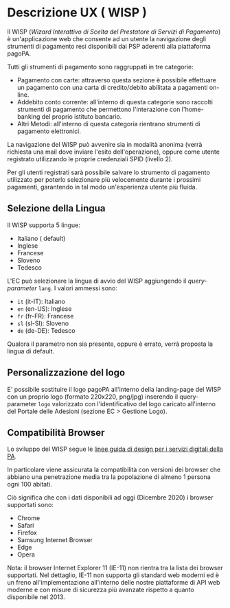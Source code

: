 Descrizione UX ( WISP )
===============================

Il WISP (*Wizard Interattivo di Scelta del Prestatore di Servizi di Pagamento*) è un'applicazione web che consente ad un utente la navigazione degli strumenti di pagamento resi disponibili dai PSP aderenti alla piattaforma pagoPA.

Tutti gli strumenti di pagamento sono raggruppati in tre categorie:

* Pagamento con carte: attraverso questa sezione è possibile effettuare un pagamento con una carta di credito/debito abilitata a pagamenti on-line.
* Addebito conto corrente: all'interno di questa categorie sono raccolti strumenti di pagamento che permettono l'interazione con l'home-banking del proprio istituto bancario.
* Altri Metodi: all'interno di questa categoria rientrano strumenti di pagamento elettronici.

La navigazione del WISP può avvenire sia in modalità anonima (verrà richiesta una mail dove inviare l'esito dell'operazione), oppure come utente registrato utilizzando le proprie credenziali SPID (livello 2).

Per gli utenti registrati sarà possibile salvare lo strumento di pagamento utilizzato per poterlo selezionare più velocemente durante i prossimi pagamenti, garantendo in tal modo un'esperienza utente più fluida.

## Selezione della Lingua

Il WISP supporta 5 lingue:

* Italiano ( default)
* Inglese
* Francese
* Sloveno
* Tedesco

L'EC può selezionare la lingua di avvio del WISP aggiungendo il *query-parameter* `lang`. I valori ammessi sono:

* `it` (it-IT): Italiano
* `en` (en-US): Inglese
* `fr` (fr-FR): Francese
* `sl` (sl-SI): Sloveno
* `de` (de-DE): Tedesco

Qualora il parametro non sia presente, oppure è errato, verrà proposta la lingua di default.

## Personalizzazione del logo

E' possibile sostituire il logo pagoPA all'interno della landing-page del WISP con un proprio logo (formato 220x220, png/jpg) inserendo il query-parameter `logo` valorizzato con l'identificativo del logo caricato all'interno del Portale delle Adesioni (sezione EC > Gestione Logo).

## Compatibilità Browser

Lo sviluppo del WISP segue le [linee guida di design per i servizi digitali della PA](https://docs.italia.it/italia/designers-italia/design-linee-guida-docs/it/stabile/index.html).

In particolare viene assicurata la compatibilità con versioni dei browser che abbiano una penetrazione media tra la popolazione di almeno 1 persona ogni 100 abitati.

Ciò significa che con i dati disponibili ad oggi (Dicembre 2020) i browser supportati sono:

* Chrome
* Safari
* Firefox
* Samsung Internet Browser
* Edge
* Opera

Nota: il browser Internet Explorer 11 (IE-11) non rientra tra la lista dei browser supportati. Nel dettaglio, IE-11 non supporta gli standard web moderni ed è un freno all'implementazione all'interno delle nostre piattaforme di API web moderne e con misure di sicurezza più avanzate rispetto a quanto disponibile nel 2013.